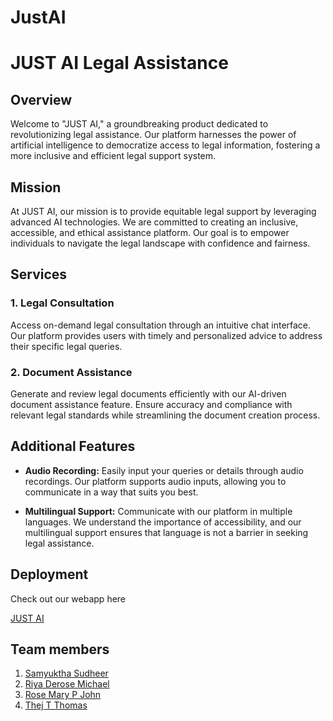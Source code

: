 # JustAI
# JUST AI Legal Assistance

## Overview

Welcome to "JUST AI," a groundbreaking product dedicated to revolutionizing legal assistance. Our platform harnesses the power of artificial intelligence to democratize access to legal information, fostering a more inclusive and efficient legal support system.

## Mission

At JUST AI, our mission is to provide equitable legal support by leveraging advanced AI technologies. We are committed to creating an inclusive, accessible, and ethical assistance platform. Our goal is to empower individuals to navigate the legal landscape with confidence and fairness.

## Services

### 1. Legal Consultation

Access on-demand legal consultation through an intuitive chat interface. Our platform provides users with timely and personalized advice to address their specific legal queries.

### 2. Document Assistance

Generate and review legal documents efficiently with our AI-driven document assistance feature. Ensure accuracy and compliance with relevant legal standards while streamlining the document creation process.

## Additional Features

- **Audio Recording:** Easily input your queries or details through audio recordings. Our platform supports audio inputs, allowing you to communicate in a way that suits you best.

- **Multilingual Support:** Communicate with our platform in multiple languages. We understand the importance of accessibility, and our multilingual support ensures that language is not a barrier in seeking legal assistance.


## Deployment

Check out our webapp here

[JUST AI](https://justai.streamlit.app/)

## Team members
1. [Samyuktha Sudheer](https://github.com/samyukthacodes)
2. [Riya Derose Michael](https://github.com/riyadm77)
3. [Rose Mary P John](https://github.com/maryrosejohn)
3. [Thej T Thomas](https://github.com/thejtthomas)
  


